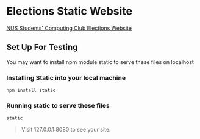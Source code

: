 # Elections Static Website
[NUS Students' Computing Club Elections Website](http://elections.nuscomputing.com)

## Set Up For Testing
You may want to install npm module static to serve these files on localhost

### Installing Static into your local machine
`npm install static`

### Running static to serve these files
`static`
> Visit 127.0.0.1:8080 to see your site.
